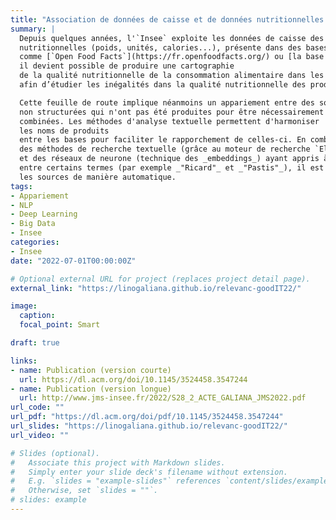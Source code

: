 ```yaml
---
title: "Association de données de caisse et de données nutritionnelles grâce aux méthodes d'analyse textuelle"
summary: |
  Depuis quelques années, l'`Insee` exploite les données de caisse des enseignes de la grande distribution pour le calcul des indices de prix à la consommation. A la suite d’un enrichissement des produits de caractéristiques
  nutritionnelles (poids, unités, calories...), présente dans des bases contributives
  comme [`Open Food Facts`](https://fr.openfoodfacts.org/) ou [la base CIQUAL de l'ANSES](https://ciqual.anses.fr/), 
  il devient possible de produire une cartographie
  de la qualité nutritionnelle de la consommation alimentaire dans les grandes enseignes
  afin d’étudier les inégalités dans la qualité nutritionnelle des produits consommés.

  Cette feuille de route implique néanmoins un appariement entre des sources
  non structurées qui n'ont pas été produites pour être nécessairement
  combinées. Les méthodes d'analyse textuelle permettent d'harmoniser
  les noms de produits
  entre les bases pour faciliter le rapporchement de celles-ci. En combinant
  des méthodes de recherche textuelle (grâce au moteur de recherche `ElasticSearch`)
  et des réseaux de neurone (technique des _embeddings_) ayant appris à reconnaître la proximité sémantique
  entre certains termes (par exemple _"Ricard"_ et _"Pastis"_), il est possible d'apparier
  les sources de manière automatique. 
tags:
- Appariement
- NLP
- Deep Learning
- Big Data
- Insee
categories:
- Insee
date: "2022-07-01T00:00:00Z"

# Optional external URL for project (replaces project detail page).
external_link: "https://linogaliana.github.io/relevanc-goodIT22/"

image:
  caption: 
  focal_point: Smart

draft: true

links:
- name: Publication (version courte)
  url: https://dl.acm.org/doi/10.1145/3524458.3547244
- name: Publication (version longue)
  url: http://www.jms-insee.fr/2022/S28_2_ACTE_GALIANA_JMS2022.pdf
url_code: ""
url_pdf: "https://dl.acm.org/doi/pdf/10.1145/3524458.3547244"
url_slides: "https://linogaliana.github.io/relevanc-goodIT22/"
url_video: ""

# Slides (optional).
#   Associate this project with Markdown slides.
#   Simply enter your slide deck's filename without extension.
#   E.g. `slides = "example-slides"` references `content/slides/example-slides.md`.
#   Otherwise, set `slides = ""`.
# slides: example
---
```


